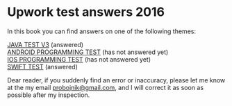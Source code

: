 # Upwork test answers 2016


In this book you can find answers on one of the following themes: 

[JAVA TEST V3](java_test_v3.md) (answered)  
[ANDROID PROGRAMMING TEST](android_programming_test.md) (has not answered yet)  
[IOS PROGRAMMING TEST](ios_programming_test.md) (has not answered yet)  
[SWIFT TEST](swift_test.md) (answered)  

Dear reader, if you suddenly find an error or inaccuracy, please let me know at the my email probojnik@gmail.com, and I will correct it as soon as possible after my inspection.